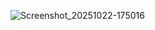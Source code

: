 ![Screenshot_20251022-175016](https://github.com/user-attachments/assets/3bc3bf77-1be0-4562-be79-d9ea5458bcb2)

